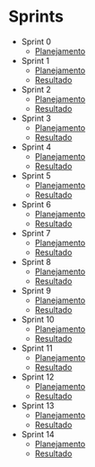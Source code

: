 # Sprints
- Sprint 0
    - [Planejamento](sprints/sprint0/planejamento)
- Sprint 1
    - [Planejamento](sprints/sprint1/planejamento)
    - [Resultado](sprints/sprint1/resultado)
- Sprint 2
    - [Planejamento](sprints/sprint2/planejamento)
    - [Resultado](sprints/sprint2/resultado)
- Sprint 3
    - [Planejamento](sprints/sprint3/planejamento)
    - [Resultado](sprints/sprint3/resultado)
- Sprint 4
    - [Planejamento](sprints/sprint4/planejamento)
    - [Resultado](sprints/sprint4/resultado)
- Sprint 5
    - [Planejamento](sprints/sprint5/planejamento)
    - [Resultado](sprints/sprint5/resultado)
- Sprint 6
    - [Planejamento](sprints/sprint6/planejamento)
    - [Resultado](sprints/sprint6/resultado)
- Sprint 7
    - [Planejamento](sprints/sprint7/planejamento)
    - [Resultado](sprints/sprint7/resultado)
- Sprint 8
    - [Planejamento](sprints/sprint8/planejamento)
    - [Resultado](sprints/sprint8/resultado)
- Sprint 9
    - [Planejamento](sprints/sprint9/planejamento)
    - [Resultado](sprints/sprint9/resultado)
- Sprint 10
    - [Planejamento](sprints/sprint10/planejamento)
    - [Resultado](sprints/sprint10/resultado)
- Sprint 11
    - [Planejamento](sprints/sprint11/planejamento)
    - [Resultado](sprints/sprint11/resultado)
- Sprint 12
    - [Planejamento](sprints/sprint12/planejamento)
    - [Resultado](sprints/sprint12/resultado)
- Sprint 13
    - [Planejamento](sprints/sprint13/planejamento)
    - [Resultado](sprints/sprint13/resultado)
- Sprint 14
    - [Planejamento](sprints/sprint14/planejamento)
    - [Resultado](sprints/sprint14/resultado)
